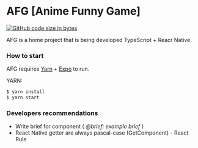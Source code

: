 # AFG [Anime Funny Game]

<p align="left">
    <a href="#"><img src="https://img.shields.io/github/languages/code-size/codingandfitness/ReactNativeExpo.js" alt="GitHub code size in bytes"></a>
</p>


AFG is a home project that is being developed TypeScript + Reacr Native.

### How to start

AFG requires [Yarn](https://yarnpkg.com/) + [Expo](https://expo.io) to run.

YARN:
```sh
$ yarn install
$ yarn start
```

### Developers recommendations
* Write brief for component ( *@brief: example brief* )
* React Native getter are always pascal-case (GetComponent) - React Rule
